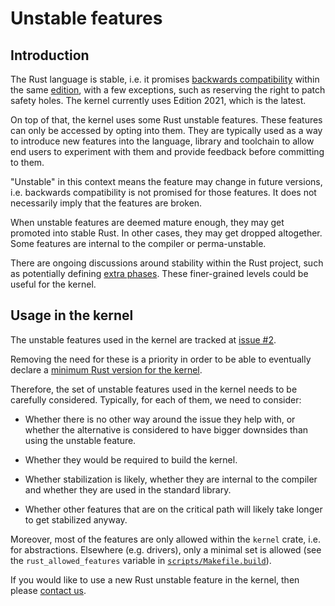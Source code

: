 # Unstable features

## Introduction

The Rust language is stable, i.e. it promises [backwards compatibility](https://blog.rust-lang.org/2014/10/30/Stability.html) within the same [edition](https://doc.rust-lang.org/edition-guide/editions/), with a few exceptions, such as reserving the right to patch safety holes. The kernel currently uses Edition 2021, which is the latest.

On top of that, the kernel uses some Rust unstable features. These features can only be accessed by opting into them. They are typically used as a way to introduce new features into the language, library and toolchain to allow end users to experiment with them and provide feedback before committing to them.

"Unstable" in this context means the feature may change in future versions, i.e. backwards compatibility is not promised for those features. It does not necessarily imply that the features are broken.

When unstable features are deemed mature enough, they may get promoted into stable Rust. In other cases, they may get dropped altogether. Some features are internal to the compiler or perma-unstable.

There are ongoing discussions around stability within the Rust project, such as potentially defining [extra phases](https://smallcultfollowing.com/babysteps/blog/2023/09/18/stability-without-stressing-the-out/). These finer-grained levels could be useful for the kernel.

## Usage in the kernel

The unstable features used in the kernel are tracked at [issue #2](https://github.com/Rust-for-Linux/linux/issues/2).

Removing the need for these is a priority in order to be able to eventually declare a [minimum Rust version for the kernel](Rust-version-policy.md).

Therefore, the set of unstable features used in the kernel needs to be carefully considered. Typically, for each of them, we need to consider:

  - Whether there is no other way around the issue they help with, or whether the alternative is considered to have bigger downsides than using the unstable feature.

  - Whether they would be required to build the kernel.

  - Whether stabilization is likely, whether they are internal to the compiler and whether they are used in the standard library.

  - Whether other features that are on the critical path will likely take longer to get stabilized anyway.

Moreover, most of the features are only allowed within the `kernel` crate, i.e. for abstractions. Elsewhere (e.g. drivers), only a minimal set is allowed (see the `rust_allowed_features` variable in [`scripts/Makefile.build`](https://git.kernel.org/pub/scm/linux/kernel/git/torvalds/linux.git/tree/scripts/Makefile.build)).

If you would like to use a new Rust unstable feature in the kernel, then please [contact us](Contact.md).
